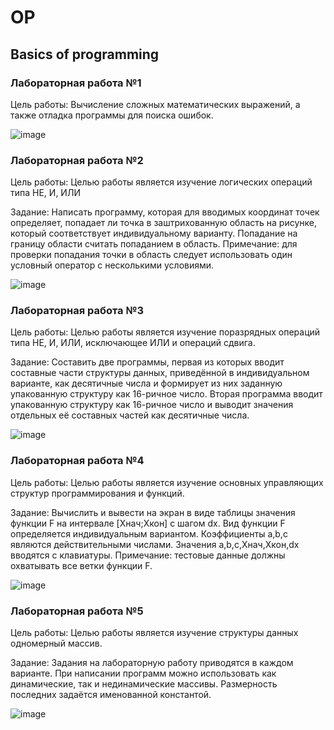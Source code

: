 <h1>OP</h1>
<h2>Basics of programming</h2>

<h3>Лабораторная работа №1</h3>

Цель работы: Вычисление сложных математических выражений, а также отладка программы для поиска ошибок.

![image](https://github.com/wogusfer/OP/assets/100072041/23192eab-ac1e-4a77-b5b0-6f1e404b856b)

<h3>Лабораторная работа №2</h3>

Цель работы: Целью работы является изучение логических операций типа НЕ, И, ИЛИ
 
Задание: Написать программу, которая для вводимых координат точек определяет, попадает ли точка в заштрихованную область на рисунке, который соответствует индивидуальному варианту. Попадание на границу области считать попаданием в область. Примечание: для проверки попадания точки в область следует использовать один условный оператор с несколькими условиями.

![image](https://github.com/wogusfer/OP/assets/100072041/c6429bf7-558d-4867-b80f-d9693e4c5f0b)

<h3>Лабораторная работа №3</h3>

Цель работы: Целью работы является изучение поразрядных операций типа НЕ, И, ИЛИ, исключающее ИЛИ и операций сдвига.

Задание: 
Составить две программы, первая из которых вводит составные части структуры данных, приведённой в индивидуальном варианте, как десятичные числа и формирует из них заданную упакованную структуру как 16-ричное число. Вторая программа вводит упакованную структуру как 16-ричное число и выводит значения отдельных её составных частей как десятичные числа.

![image](https://github.com/wogusfer/OP/assets/100072041/76dea73d-1e3c-4367-b142-e1c76868dbfb)

<h3>Лабораторная работа №4</h3>

Цель работы: Целью работы является изучение основных управляющих структур программирования и функций.
 
Задание: Вычислить и вывести на экран в виде таблицы значения функции F на интервале [Xнач;Xкон] с шагом dx. Вид функции F определяется индивидуальным вариантом. Коэффициенты a,b,c являются действительными числами. Значения a,b,c,Xнач,Xкон,dx вводятся с клавиатуры. Примечание: тестовые данные должны охватывать все ветки функции F.

![image](https://github.com/wogusfer/OP/assets/100072041/efbf30e3-f76e-4c56-90f4-836a7c8084db)

<h3>Лабораторная работа №5</h3>

Цель работы: Целью работы является изучение структуры данных одномерный массив.
 
Задание: Задания на лабораторную работу приводятся в каждом варианте. При написании программ можно использовать как динамические, так и нединамические массивы. Размерность последних задаётся именованной константой.

![image](https://github.com/wogusfer/OP/assets/100072041/2191c8f3-8797-4323-bdd4-474bd5089d2f)

